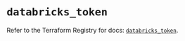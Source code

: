 # `databricks_token`

Refer to the Terraform Registry for docs: [`databricks_token`](https://registry.terraform.io/providers/databricks/databricks/1.51.0/docs/resources/token).
